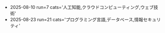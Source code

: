 - 2025-08-10 run=7 cats='人工知能,クラウドコンピューティング,ウェブ技術'
- 2025-08-23 run=21 cats='プログラミング言語,データベース,情報セキュリティ'
